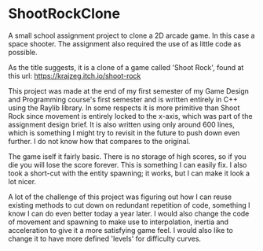 # ShootRockClone
A small school assignment project to clone a 2D arcade game. In this case a space shooter. The assignment also required the use of as little code as possible.

As the title suggests, it is a clone of a game called 'Shoot Rock', found at this url: https://krajzeg.itch.io/shoot-rock

This project was made at the end of my first semester of my Game Design and Programming course's first semester and is written entirely in C++ using the Raylib library. In some respects it is more primitive than Shoot Rock since movement is entirely locked to the x-axis, which was part of the assignment design brief. It is also written using only around 600 lines, which is something I might try to revisit in the future to push down even further. I do not know how that compares to the original. 

The game iself it fairly basic. There is no storage of high scores, so if you die you will lose the score forever. This is something I can easily fix. I also took a short-cut with the entity spawning; it works, but I can make it look a lot nicer.

A lot of the challenge of this project was figuring out how I can reuse existing methods to cut down on redundant repetition of code, something I know I can do even better today a year later. I would also change the code of movement and spawning to make use to interpolation, inertia and acceleration to give it a more satisfying game feel. I would also like to change it to have more defined 'levels' for difficulty curves.